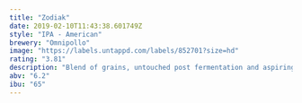 ```yaml
---
title: "Zodiak"
date: 2019-02-10T11:43:38.601749Z
style: "IPA - American"
brewery: "Omnipollo"
image: "https://labels.untappd.com/labels/852701?size=hd"
rating: "3.81"
description: "Blend of grains, untouched post fermentation and aspiringly hopped with Simcoe, Citra and Centennial."
abv: "6.2"
ibu: "65"
---
```

